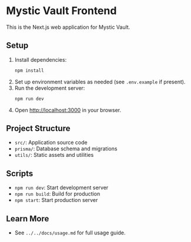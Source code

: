 # Mystic Vault Frontend

This is the Next.js web application for Mystic Vault.

## Setup

1. Install dependencies:
   ```bash
   npm install
   ```
2. Set up environment variables as needed (see `.env.example` if present).
3. Run the development server:
   ```bash
   npm run dev
   ```
4. Open [http://localhost:3000](http://localhost:3000) in your browser.

## Project Structure
- `src/`: Application source code
- `prisma/`: Database schema and migrations
- `utils/`: Static assets and utilities

## Scripts
- `npm run dev`: Start development server
- `npm run build`: Build for production
- `npm start`: Start production server

## Learn More
- See `../../docs/usage.md` for full usage guide. 